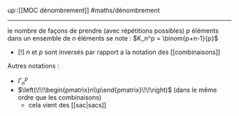 up::[[MOC dénombrement]]
#maths/dénombrement 

---
le nombre de façons de prendre (avec répétitions possibles) $p$ éléments dans un ensemble de $n$ éléments se note :
$K_n^p = \binom{p+n-1}{p}$


 - [!] $n$ et $p$ sont inversés par rapport a la notation des [[combinaisons]]

Autres notations :
 - $\Gamma _{n}^{p}$
 - $\left(\!\!\begin{pmatrix}n\\p\end{pmatrix}\!\!\right)$ (dans le même ordre que les combinaisons)
     - cela vient des [[sac|sacs]]

